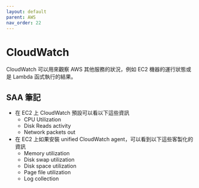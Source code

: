 ```yaml
---
layout: default
parent: AWS
nav_order: 22
---
```


# CloudWatch

CloudWatch 可以用來觀察 AWS 其他服務的狀況，例如 EC2 機器的運行狀態或是 Lambda 函式執行的結果。

## SAA 筆記

- 在 EC2 上 CloudWatch 預設可以看以下這些資訊
  - CPU Utilization
  - Disk Reads activity
  - Network packets out
- 在 EC2 上如果安裝 unified CloudWatch agent，可以看到以下這些客製化的資訊
  - Memory utilization
  - Disk swap utilization
  - Disk space utilization
  - Page file utilization
  - Log collection
